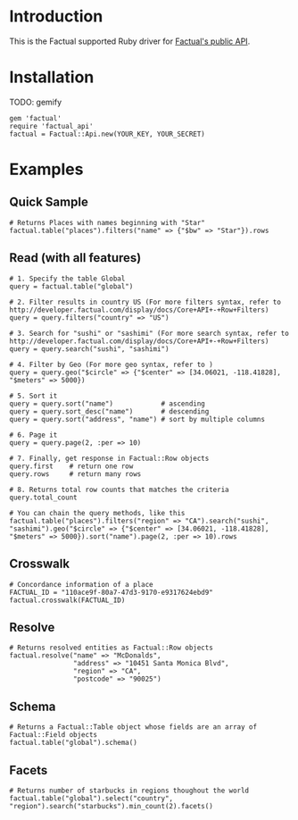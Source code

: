 # Introduction

This is the Factual supported Ruby driver for [Factual's public API](http://developer.factual.com/display/docs/Factual+Developer+APIs+Version+3).

# Installation

TODO: gemify

    gem 'factual'
    require 'factual_api'
    factual = Factual::Api.new(YOUR_KEY, YOUR_SECRET)
  
# Examples

## Quick Sample 

    # Returns Places with names beginning with "Star"
    factual.table("places").filters("name" => {"$bw" => "Star"}).rows

## Read (with all features)

    # 1. Specify the table Global
    query = factual.table("global")

    # 2. Filter results in country US (For more filters syntax, refer to http://developer.factual.com/display/docs/Core+API+-+Row+Filters)
    query = query.filters("country" => "US")

    # 3. Search for "sushi" or "sashimi" (For more search syntax, refer to http://developer.factual.com/display/docs/Core+API+-+Row+Filters)
    query = query.search("sushi", "sashimi")

    # 4. Filter by Geo (For more geo syntax, refer to )
    query = query.geo("$circle" => {"$center" => [34.06021, -118.41828], "$meters" => 5000})

    # 5. Sort it 
    query = query.sort("name")            # ascending 
    query = query.sort_desc("name")       # descending
    query = query.sort("address", "name") # sort by multiple columns

    # 6. Page it
    query = query.page(2, :per => 10)

    # 7. Finally, get response in Factual::Row objects
    query.first    # return one row
    query.rows     # return many rows

    # 8. Returns total row counts that matches the criteria
    query.total_count

    # You can chain the query methods, like this
    factual.table("places").filters("region" => "CA").search("sushi", "sashimi").geo("$circle" => {"$center" => [34.06021, -118.41828], "$meters" => 5000}).sort("name").page(2, :per => 10).rows

## Crosswalk

    # Concordance information of a place
    FACTUAL_ID = "110ace9f-80a7-47d3-9170-e9317624ebd9"
    factual.crosswalk(FACTUAL_ID)

## Resolve

    # Returns resolved entities as Factual::Row objects
    factual.resolve("name" => "McDonalds",
                    "address" => "10451 Santa Monica Blvd",
                    "region" => "CA",
                    "postcode" => "90025")

## Schema

    # Returns a Factual::Table object whose fields are an array of Factual::Field objects
    factual.table("global").schema()

## Facets

    # Returns number of starbucks in regions thoughout the world
    factual.table("global").select("country", "region").search("starbucks").min_count(2).facets()

